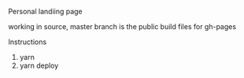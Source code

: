 Personal landiing page

working in source, master branch is the public build files for gh-pages

Instructions
1. yarn
2. yarn deploy

